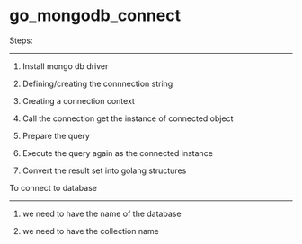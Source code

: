 # go_mongodb_connect

Steps:
************

1. Install mongo db driver

2. Defining/creating the connnection string

3. Creating a connection context

4. Call the connection get the instance of connected object

5. Prepare the query 

6. Execute the query again as the connected instance

7. Convert the result set into golang structures


To connect to database
***********************
1. we need to have the name of the database 

2. we need to have the collection name